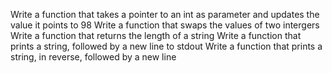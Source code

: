 Write a function that takes a pointer to an int as parameter and updates the value it points to 98
Write a function that swaps the values of two intergers
Write a function that returns the length of a string
Write a function that prints a string, followed by a new line to stdout
Write a function that prints a string, in reverse, followed by a new line
